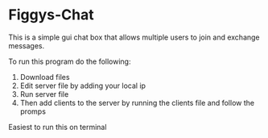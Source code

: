 # Figgys-Chat
This is a simple gui chat box that allows multiple users to join and exchange messages.

To run this program do the following:
  1. Download files
  2. Edit server file by adding your local ip
  3. Run server file
  4. Then add clients to the server by running the clients file and follow the promps

Easiest to run this on terminal
